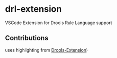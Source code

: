 # drl-extension
VSCode Extension for Drools Rule Language support

## Contributions 
uses highlighting from [Drools-Extension](https://marketplace.visualstudio.com/items?itemName=jim-moody.drools))

